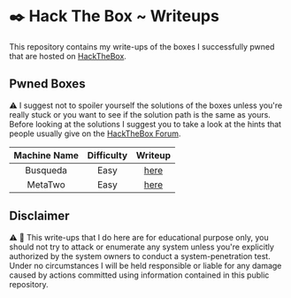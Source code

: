# :black_nib: Hack The Box ~ Writeups
This repository contains my write-ups of the boxes I successfully pwned that are hosted on [HackTheBox](https://app.hackthebox.com/).

## Pwned Boxes

:warning: I suggest not to spoiler yourself the solutions of the boxes unless you're really stuck or you want to see if the solution path is the same as yours. Before looking at the solutions I suggest you to take a look at the hints that people usually give on the [HackTheBox Forum](https://forum.hackthebox.com/).

| Machine Name | Difficulty |           Writeup            |
| :----------: | :--------: | :--------------------------: |
|   Busqueda   |    Easy    | [here](./Busqueda/README.md) |
|   MetaTwo    |    Easy    | [here](./MetaTwo/README.md)  |

## Disclaimer

:warning: :rotating_light: This write-ups that I do here are for educational purpose only, you should not try to attack or enumerate any system unless you're explicitly authorized by the system owners to conduct a system-penetration test.
Under no circumstances I will be held responsible or liable for any damage caused by actions committed using information contained in this public repository.
